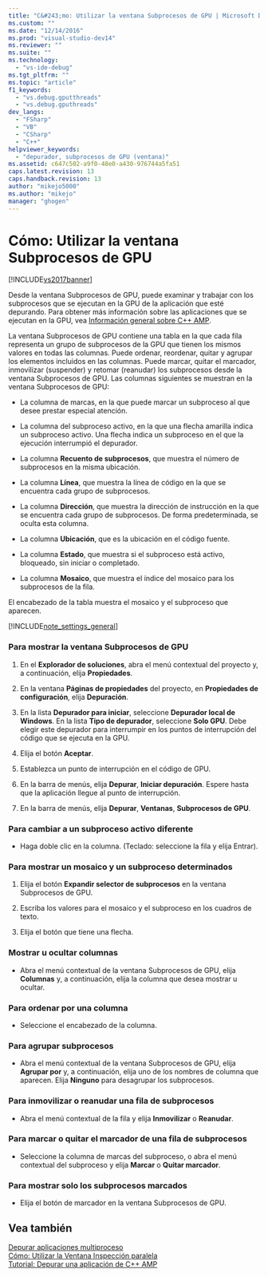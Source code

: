 ```yaml
---
title: "C&#243;mo: Utilizar la ventana Subprocesos de GPU | Microsoft Docs"
ms.custom: ""
ms.date: "12/14/2016"
ms.prod: "visual-studio-dev14"
ms.reviewer: ""
ms.suite: ""
ms.technology: 
  - "vs-ide-debug"
ms.tgt_pltfrm: ""
ms.topic: "article"
f1_keywords: 
  - "vs.debug.gputthreads"
  - "vs.debug.gputhreads"
dev_langs: 
  - "FSharp"
  - "VB"
  - "CSharp"
  - "C++"
helpviewer_keywords: 
  - "depurador, subprocesos de GPU (ventana)"
ms.assetid: c647c502-a9f0-48e0-a430-976744a5fa51
caps.latest.revision: 13
caps.handback.revision: 13
author: "mikejo5000"
ms.author: "mikejo"
manager: "ghogen"
---
```

# C&#243;mo: Utilizar la ventana Subprocesos de GPU
[!INCLUDE[vs2017banner](../code-quality/includes/vs2017banner.md)]

Desde la ventana Subprocesos de GPU, puede examinar y trabajar con los subprocesos que se ejecutan en la GPU de la aplicación que esté depurando.  Para obtener más información sobre las aplicaciones que se ejecutan en la GPU, vea [Información general sobre C\+\+ AMP](/visual-cpp/parallel/amp/cpp-amp-overview).  
  
 La ventana Subprocesos de GPU contiene una tabla en la que cada fila representa un grupo de subprocesos de la GPU que tienen los mismos valores en todas las columnas.  Puede ordenar, reordenar, quitar y agrupar los elementos incluidos en las columnas.  Puede marcar, quitar el marcador, inmovilizar \(suspender\) y retomar \(reanudar\) los subprocesos desde la ventana Subprocesos de GPU.  Las columnas siguientes se muestran en la ventana Subprocesos de GPU:  
  
-   La columna de marcas, en la que puede marcar un subproceso al que desee prestar especial atención.  
  
-   La columna del subproceso activo, en la que una flecha amarilla indica un subproceso activo.  Una flecha indica un subproceso en el que la ejecución interrumpió el depurador.  
  
-   La columna **Recuento de subprocesos**, que muestra el número de subprocesos en la misma ubicación.  
  
-   La columna **Línea**, que muestra la línea de código en la que se encuentra cada grupo de subprocesos.  
  
-   La columna **Dirección**, que muestra la dirección de instrucción en la que se encuentra cada grupo de subprocesos.  De forma predeterminada, se oculta esta columna.  
  
-   La columna **Ubicación**, que es la ubicación en el código fuente.  
  
-   La columna **Estado**, que muestra si el subproceso está activo, bloqueado, sin iniciar o completado.  
  
-   La columna **Mosaico**, que muestra el índice del mosaico para los subprocesos de la fila.  
  
 El encabezado de la tabla muestra el mosaico y el subproceso que aparecen.  
  
 [!INCLUDE[note_settings_general](../data-tools/includes/note_settings_general_md.md)]  
  
### Para mostrar la ventana Subprocesos de GPU  
  
1.  En el **Explorador de soluciones**, abra el menú contextual del proyecto y, a continuación, elija **Propiedades**.  
  
2.  En la ventana **Páginas de propiedades** del proyecto, en **Propiedades de configuración**, elija **Depuración**.  
  
3.  En la lista **Depurador para iniciar**, seleccione **Depurador local de Windows**.  En la lista **Tipo de depurador**, seleccione **Solo GPU**.  Debe elegir este depurador para interrumpir en los puntos de interrupción del código que se ejecuta en la GPU.  
  
4.  Elija el botón **Aceptar**.  
  
5.  Establezca un punto de interrupción en el código de GPU.  
  
6.  En la barra de menús, elija **Depurar**, **Iniciar depuración**.  Espere hasta que la aplicación llegue al punto de interrupción.  
  
7.  En la barra de menús, elija **Depurar**, **Ventanas**, **Subprocesos de GPU**.  
  
### Para cambiar a un subproceso activo diferente  
  
-   Haga doble clic en la columna. \(Teclado: seleccione la fila y elija Entrar\).  
  
### Para mostrar un mosaico y un subproceso determinados  
  
1.  Elija el botón **Expandir selector de subprocesos** en la ventana Subprocesos de GPU.  
  
2.  Escriba los valores para el mosaico y el subproceso en los cuadros de texto.  
  
3.  Elija el botón que tiene una flecha.  
  
### Mostrar u ocultar columnas  
  
-   Abra el menú contextual de la ventana Subprocesos de GPU, elija **Columnas** y, a continuación, elija la columna que desea mostrar u ocultar.  
  
### Para ordenar por una columna  
  
-   Seleccione el encabezado de la columna.  
  
### Para agrupar subprocesos  
  
-   Abra el menú contextual de la ventana Subprocesos de GPU, elija **Agrupar por** y, a continuación, elija uno de los nombres de columna que aparecen.  Elija **Ninguno** para desagrupar los subprocesos.  
  
### Para inmovilizar o reanudar una fila de subprocesos  
  
-   Abra el menú contextual de la fila y elija **Inmovilizar** o **Reanudar**.  
  
### Para marcar o quitar el marcador de una fila de subprocesos  
  
-   Seleccione la columna de marcas del subproceso, o abra el menú contextual del subproceso y elija **Marcar** o **Quitar marcador**.  
  
### Para mostrar solo los subprocesos marcados  
  
-   Elija el botón de marcador en la ventana Subprocesos de GPU.  
  
## Vea también  
 [Depurar aplicaciones multiproceso](../debugger/debug-multithreaded-applications-in-visual-studio.md)   
 [Cómo: Utilizar la Ventana Inspección paralela](../debugger/how-to-use-the-parallel-watch-window.md)   
 [Tutorial: Depurar una aplicación de C\+\+ AMP](../Topic/Walkthrough:%20Debugging%20a%20C++%20AMP%20Application.md)